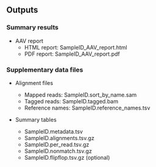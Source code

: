 ## Outputs

### Summary results

- AAV report
  - HTML report: SampleID_AAV_report.html
  - PDF report: SampleID_AAV_report.pdf

### Supplementary data files

- Alignment files
  - Mapped reads: SampleID.sort_by_name.sam
  - Tagged reads: SampleID.tagged.bam
  - Reference names: SampleID.reference_names.tsv

- Summary tables
  - SampleID.metadata.tsv
  - SampleID.alignments.tsv.gz
  - SampleID.per_read.tsv.gz
  - SampleID.nonmatch.tsv.gz
  - SampleID.flipflop.tsv.gz (optional)

